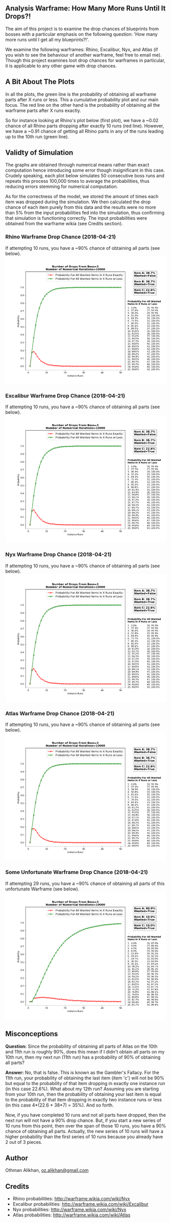 Analysis Warframe: How Many More Runs Until It Drops?!
------------------------------------------------------
The aim of this project is to examine the drop chances of blueprints from bosses
with a particular emphasis on the following question: 'How many more runs
until I get all my blueprints?!'.

We examine the following warframes: Rhino, Excalibur, Nyx, and Atlas (if you
wish to see the behaviour of another warframe, feel free to email me).
Though this project examines loot drop chances for warframes in particular, it
is applicable to any other game with drop chances.


A Bit About The Plots
---------------------
In all the plots, the green line is the probability of obtaining all warframe
parts after X runs or less. This a cumulative probability plot and our main
focus. The red line on the other hand is the probability of obtaining all the
warframe parts after X runs exactly.

So for instance looking at Rhino's plot below (first plot), we have a ~0.02
chance of all Rhino parts dropping after exactly 10 runs (red line). However,
we have a ~0.91 chance of getting all Rhino parts in any of the runs leading
up to the 10th run (green line).


Validty of Simulation
---------------------
The graphs are obtained through numerical means rather than exact computation
hence introducing some error though insignificant in this case. Crudely
speaking, each plot below simulates 50 consecutive boss runs and repeats this
process 100,000 times to average the probabilities, thus reducing errors
stemming for numerical computation.

As for the correctness of the model, we stored the amount of times each item
was dropped during the simulation. We then calculated the drop chance of each
item purely from this data and the results were no more than 5% from the
input probabilities fed into the simulation, thus confirming that simulation is
functioning correctly. The input probabilities were obtained from the warframe
wikia (see Credits section).


### Rhino Warframe Drop Chance (2018-04-21)
If attempting 10 runs, you have a ~90% chance of obtaining all parts (see below).
![](plot_rhino_(2018-04-21).png)

### Excalibur Warframe Drop Chance (2018-04-21)
If attempting 10 runs, you have a ~90% chance of obtaining all parts (see below).
![](plot_excalibur_(2018-04-21).png)

### Nyx Warframe Drop Chance (2018-04-21)
If attempting 10 runs, you have a ~90% chance of obtaining all parts (see below).
![](plot_nyx_(2018-04-21).png)

### Atlas Warframe Drop Chance (2018-04-21)
If attempting 10 runs, you have a ~90% chance of obtaining all parts (see below).
![](plot_atlas_(2018-04-21).png)

### Some Unfortunate Warframe Drop Chance (2018-04-21)
If attempting 29 runs, you have a ~90% chance of obtaining all parts of this
unfortunate Warframe (see below).
![](plot_unfortunate_(2018-04-21).png)


Misconceptions
--------------
**Question:** Since the probability of obtaining all parts of Atlas on the 10th
and 11th run is roughly 90%, does this mean if I didn't obtain all parts on my
10th run, then my next run (11th run) has a probability of 90% of obtaining all
parts?

**Answer:** No, that is false. This is known as the Gambler's Fallacy. For the
11th run, your probability of obtaining the last item (item 'c') will not be 90%
but equal to the probability of that item dropping in exactly one instance run
(in this case 22.6%). What about my 12th run? Assuming you are starting from
your 10th run, then the probability of obtaining your last item is equal to the
probability of that item dropping in exactly two instance runs or less (in this
case 4*(22.6 * 38*7) = 35%). And so forth.

Now, if you have completed 10 runs and not all parts have dropped, then the next
run will not have a 90% drop chance. But, if you start a new series of 10 runs
from this point, then over the span of those 10 runs, you have a 90% chance of
obtaining all parts. Actually, the new series of 10 runs will have a higher
probability than the first series of 10 runs because you already have 2 out of
3 pieces.


Author
-------
Othman Alikhan, oz.alikhan@gmail.com


Credits
--------
- Rhino probabilities: http://warframe.wikia.com/wiki/Nyx
- Excalibur probabilities: http://warframe.wikia.com/wiki/Excalibur
- Nyx probabilities: http://warframe.wikia.com/wiki/Nyx
- Atlas probabilities: http://warframe.wikia.com/wiki/Atlas
